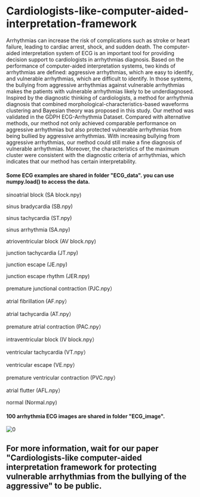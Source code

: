 # Cardiologists-like-computer-aided-interpretation-framework


Arrhythmias can increase the risk of complications such as stroke or heart failure, leading to cardiac arrest, shock, and sudden death. The computer-aided interpretation system of ECG is an important tool for providing decision support to cardiologists in arrhythmias diagnosis. Based on the performance of computer-aided interpretation systems, two kinds of arrhythmias are defined: aggressive arrhythmias, which are easy to identify, and vulnerable arrhythmias, which are difficult to identify. In those systems, the bullying from aggressive arrhythmias against vulnerable arrhythmias makes the patients with vulnerable arrhythmias likely to be underdiagnosed. Inspired by the diagnostic thinking of cardiologists, a method for arrhythmia diagnosis that combined morphological-characteristics-based waveforms clustering and Bayesian theory was proposed in this study. Our method was validated in the GDPH ECG-Arrhythmia Dataset. Compared with alternative methods, our method not only achieved comparable performance on aggressive arrhythmias but also protected vulnerable arrhythmias from being bullied by aggressive arrhythmias. With increasing bullying from aggressive arrhythmias, our method could still make a fine diagnosis of vulnerable arrhythmias. Moreover, the characteristics of the maximum cluster were consistent with the diagnostic criteria of arrhythmias, which indicates that our method has certain interpretability.


#### Some ECG examples are shared in folder "ECG_data". you can use numpy.load() to access the data.

sinoatrial block (SA block.npy)

sinus bradycardia	(SB.npy)

sinus tachycardia	(ST.npy)

sinus arrhythmia	(SA.npy)

atrioventricular block	(AV block.npy)

junction tachycardia	(JT.npy)

junction escape	(JE.npy)

junction escape rhythm	(JER.npy)

premature junctional contraction	(PJC.npy）

atrial fibrillation	(AF.npy）

atrial tachycardia	(AT.npy）

premature atrial contraction	(PAC.npy）

intraventricular block	(IV block.npy）

ventricular tachycardia	(VT.npy）

ventricular escape	(VE.npy）

premature ventricular contraction	(PVC.npy）

atrial flutter	(AFL.npy）

normal (Normal.npy)

#### 100 arrhythmia ECG images are shared in folder "ECG_image".
![0](https://user-images.githubusercontent.com/15710573/204076687-52639870-8ded-495f-b777-70214b48e2a4.png)


## For more information, wait for our paper "Cardiologists-like computer-aided interpretation framework for protecting vulnerable arrhythmias from the bullying of the aggressive" to be public.
